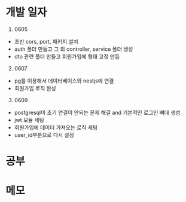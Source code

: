 # 개발 일자

1. 0605

  - 초반 cors, port, 패키지 설치 
  - auth 폴더 만들고 그 외 controller, service 폴더 생성
  - dto 관련 폴더 만들고 회원가입에 형태 교정 만듬

2. 0607

  - pg를 이용해서 데이터베이스와 nestjs에 연결
  - 회원가입 로직 완성

3. 0609

  - postgresql이 초기 연결이 안되는 문제 해결 and 기본적인 로그인 뼈대 생성
  - jwt 모듈 세팅 
  - 회원가입에 데이터 가져오는 로직 세팅
  - user_id부분으로 다시 설정

# 공부

# 메모

